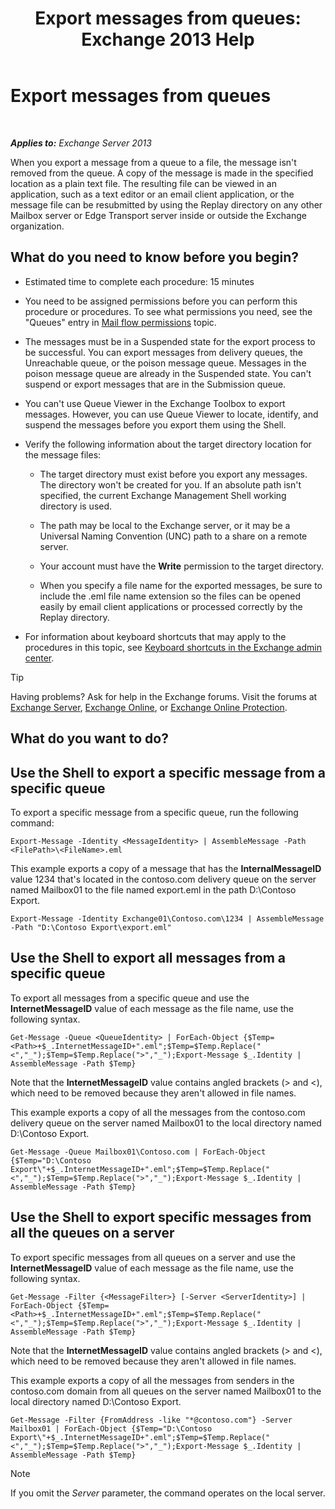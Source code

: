 ﻿---
title: 'Export messages from queues: Exchange 2013 Help'
TOCTitle: Export messages from queues
ms:assetid: 688b342c-f380-4fe0-afce-7e38cf490627
ms:mtpsurl: https://technet.microsoft.com/en-us/library/Aa998625(v=EXCHG.150)
ms:contentKeyID: 50646234
ms.date: 12/09/2016
mtps_version: v=EXCHG.150
---

# Export messages from queues

 

_**Applies to:** Exchange Server 2013_


When you export a message from a queue to a file, the message isn't removed from the queue. A copy of the message is made in the specified location as a plain text file. The resulting file can be viewed in an application, such as a text editor or an email client application, or the message file can be resubmitted by using the Replay directory on any other Mailbox server or Edge Transport server inside or outside the Exchange organization.

## What do you need to know before you begin?

  - Estimated time to complete each procedure: 15 minutes

  - You need to be assigned permissions before you can perform this procedure or procedures. To see what permissions you need, see the "Queues" entry in [Mail flow permissions](mail-flow-permissions-exchange-2013-help.md) topic.

  - The messages must be in a Suspended state for the export process to be successful. You can export messages from delivery queues, the Unreachable queue, or the poison message queue. Messages in the poison message queue are already in the Suspended state. You can't suspend or export messages that are in the Submission queue.

  - You can't use Queue Viewer in the Exchange Toolbox to export messages. However, you can use Queue Viewer to locate, identify, and suspend the messages before you export them using the Shell.

  - Verify the following information about the target directory location for the message files:
    
      - The target directory must exist before you export any messages. The directory won't be created for you. If an absolute path isn't specified, the current Exchange Management Shell working directory is used.
    
      - The path may be local to the Exchange server, or it may be a Universal Naming Convention (UNC) path to a share on a remote server.
    
      - Your account must have the **Write** permission to the target directory.
    
      - When you specify a file name for the exported messages, be sure to include the .eml file name extension so the files can be opened easily by email client applications or processed correctly by the Replay directory.

  - For information about keyboard shortcuts that may apply to the procedures in this topic, see [Keyboard shortcuts in the Exchange admin center](keyboard-shortcuts-in-the-exchange-admin-center-exchange-online-protection-help.md).


> [!TIP]
> Having problems? Ask for help in the Exchange forums. Visit the forums at <A href="https://go.microsoft.com/fwlink/p/?linkid=60612">Exchange Server</A>, <A href="https://go.microsoft.com/fwlink/p/?linkid=267542">Exchange Online</A>, or <A href="https://go.microsoft.com/fwlink/p/?linkid=285351">Exchange Online Protection</A>.



## What do you want to do?

## Use the Shell to export a specific message from a specific queue

To export a specific message from a specific queue, run the following command:

    Export-Message -Identity <MessageIdentity> | AssembleMessage -Path <FilePath>\<FileName>.eml

This example exports a copy of a message that has the **InternalMessageID** value 1234 that's located in the contoso.com delivery queue on the server named Mailbox01 to the file named export.eml in the path D:\\Contoso Export.

    Export-Message -Identity Exchange01\Contoso.com\1234 | AssembleMessage -Path "D:\Contoso Export\export.eml"

## Use the Shell to export all messages from a specific queue

To export all messages from a specific queue and use the **InternetMessageID** value of each message as the file name, use the following syntax.

    Get-Message -Queue <QueueIdentity> | ForEach-Object {$Temp=<Path>+$_.InternetMessageID+".eml";$Temp=$Temp.Replace("<","_");$Temp=$Temp.Replace(">","_");Export-Message $_.Identity | AssembleMessage -Path $Temp}

Note that the **InternetMessageID** value contains angled brackets (\> and \<), which need to be removed because they aren't allowed in file names.

This example exports a copy of all the messages from the contoso.com delivery queue on the server named Mailbox01 to the local directory named D:\\Contoso Export.

    Get-Message -Queue Mailbox01\Contoso.com | ForEach-Object {$Temp="D:\Contoso Export\"+$_.InternetMessageID+".eml";$Temp=$Temp.Replace("<","_");$Temp=$Temp.Replace(">","_");Export-Message $_.Identity | AssembleMessage -Path $Temp}

## Use the Shell to export specific messages from all the queues on a server

To export specific messages from all queues on a server and use the **InternetMessageID** value of each message as the file name, use the following syntax.

    Get-Message -Filter {<MessageFilter>} [-Server <ServerIdentity>] | ForEach-Object {$Temp=<Path>+$_.InternetMessageID+".eml";$Temp=$Temp.Replace("<","_");$Temp=$Temp.Replace(">","_");Export-Message $_.Identity | AssembleMessage -Path $Temp}

Note that the **InternetMessageID** value contains angled brackets (\> and \<), which need to be removed because they aren't allowed in file names.

This example exports a copy of all the messages from senders in the contoso.com domain from all queues on the server named Mailbox01 to the local directory named D:\\Contoso Export.

    Get-Message -Filter {FromAddress -like "*@contoso.com"} -Server Mailbox01 | ForEach-Object {$Temp="D:\Contoso Export\"+$_.InternetMessageID+".eml";$Temp=$Temp.Replace("<","_");$Temp=$Temp.Replace(">","_");Export-Message $_.Identity | AssembleMessage -Path $Temp}


> [!NOTE]
> If you omit the <EM>Server</EM> parameter, the command operates on the local server.


